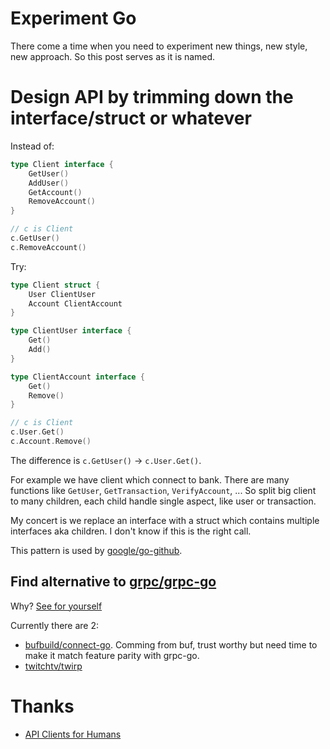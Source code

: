 # Experiment Go

There come a time when you need to experiment new things, new style, new approach.
So this post serves as it is named.

# Design API by trimming down the interface/struct or whatever

Instead of:

```go
type Client interface {
    GetUser()
    AddUser()
    GetAccount()
    RemoveAccount()
}

// c is Client
c.GetUser()
c.RemoveAccount()
```

Try:

```go
type Client struct {
    User ClientUser
    Account ClientAccount
}

type ClientUser interface {
    Get()
    Add()
}

type ClientAccount interface {
    Get()
    Remove()
}

// c is Client
c.User.Get()
c.Account.Remove()
```

The difference is `c.GetUser()` -> `c.User.Get()`.

For example we have client which connect to bank.
There are many functions like `GetUser`, `GetTransaction`, `VerifyAccount`, ...
So split big client to many children, each child handle single aspect, like user or transaction.

My concert is we replace an interface with a struct which contains multiple interfaces aka children.
I don't know if this is the right call.

This pattern is used by [google/go-github](https://github.com/google/go-github).

## Find alternative to [grpc/grpc-go](https://github.com/grpc/grpc-go)

Why?
[See for yourself](https://github.com/grpc/grpc-go/issues?q=is%3Aissue+compatibility+is%3Aclosed)

Currently there are 2:

- [bufbuild/connect-go](https://github.com/bufbuild/connect-go). Comming from buf, trust worthy but need time to make it match feature parity with grpc-go.
- [twitchtv/twirp](https://github.com/twitchtv/twirp)

# Thanks

- [API Clients for Humans](https://blog.gopheracademy.com/advent-2019/api-clients-humans/)
